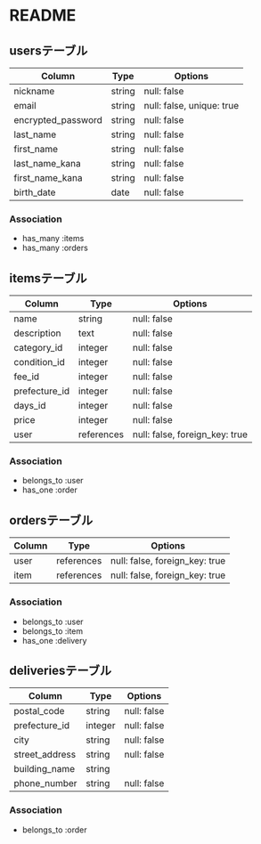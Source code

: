 # README

## usersテーブル

| Column             | Type       | Options                    |
| ------------------ | ---------- | -------------------------- |
| nickname           | string     | null: false                |
| email              | string     | null: false, unique: true  |
| encrypted_password | string     | null: false                |
| last_name          | string     | null: false                |
| first_name         | string     | null: false                |
| last_name_kana     | string     | null: false                |
| first_name_kana    | string     | null: false                |
| birth_date         | date       | null: false                |

### Association
- has_many :items
- has_many :orders

## itemsテーブル


| Column          | Type       | Options                       |
| --------------- | ---------- | ----------------------------- |
| name            | string     | null: false                   |
| description     | text       | null: false                   |
| category_id     | integer    | null: false                   |
| condition_id    | integer    | null: false                   |
| fee_id          | integer    | null: false                   |
| prefecture_id   | integer    | null: false                   |
| days_id         | integer    | null: false                   |
| price           | integer    | null: false                   |
| user            | references | null: false, foreign_key: true|

### Association
- belongs_to :user
- has_one :order

## ordersテーブル

| Column          | Type       | Options                       |
| ----------------| ---------- | ----------------------------- |
| user            | references | null: false, foreign_key: true|
| item            | references | null: false, foreign_key: true|

### Association
- belongs_to :user
- belongs_to :item
- has_one :delivery

## deliveriesテーブル

| Column          | Type       | Options                    |
| ----------------| ---------- | -------------------------- |
| postal_code     | string     | null: false                | 
| prefecture_id   | integer    | null: false                | 
| city            | string     | null: false                | 
| street_address  | string     | null: false                | 
| building_name   | string     |                            | 
| phone_number    | string     | null: false                | 

### Association
- belongs_to :order
